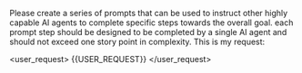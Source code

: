Please create a series of prompts that can be used to instruct other highly capable AI agents to complete specific steps towards the overall goal. each prompt step should be designed to be completed by a single AI agent and should not exceed one story point in complexity. This is my request:

<user_request>
{{USER_REQUEST}}
</user_request>